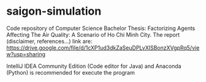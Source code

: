 # saigon-simulation
Code repository of Computer Science Bachelor Thesis: Factorizing Agents Affecting The Air Quality: A Scenario of Ho Chi Minh City. The report (disclaimer, references...) link are: https://drive.google.com/file/d/1cXP1ud3dkZaSeuDPLvXISBonzXVgpRq5/view?usp=sharing

IntelliJ IDEA Community Edition (Code editor for Java) and Anaconda (Python) is recommended for execute the program
